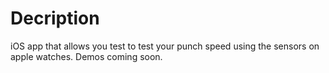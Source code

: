 # Decription

iOS app that allows you test to test your punch speed using the sensors on apple watches. 
Demos coming soon.

